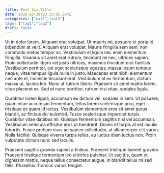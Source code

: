 ```yaml
---
title: Post Six Title
date: 2020-10-28T23:30:05.394Z
categories: ["cat1","cat2"]
tags: ["tag1","tag2"]
draft: false
---
```

Ut in dolor lorem. Aliquam erat volutpat. Ut mauris mi, posuere et porta id, bibendum at velit. Aliquam erat volutpat. Mauris fringilla sem sem, non commodo metus tempor ac. Vestibulum et ligula nec enim elementum fringilla. Vivamus sit amet erat rutrum, tincidunt mi nec, ultrices sapien. Proin sollicitudin libero vel justo ultrices, maximus tincidunt erat facilisis. Vestibulum porttitor, est eget scelerisque egestas, massa ipsum tempus neque, vitae tempus ligula nulla in justo. Maecenas erat nibh, elementum nec ante et, molestie tincidunt erat. Vestibulum at ex fermentum, dictum massa ut, lacinia leo. Nunc ut rutrum libero. Praesent sit amet mattis lorem, vitae placerat ex. Sed et nunc porttitor, rutrum nisi vitae, sodales ligula.

Curabitur lorem ligula, accumsan eu dictum vel, sodales in sem. Ut posuere, quam vitae accumsan fermentum, tellus lorem scelerisque arcu, eget tristique ex quam id lectus. Vestibulum elementum eros sit amet purus blandit, ac finibus dui euismod. Fusce scelerisque imperdiet turpis. Curabitur vitae dapibus mi. Quisque fermentum sagittis nisi vel accumsan. Vestibulum vehicula efficitur eros ut hendrerit. Donec et turpis at est iaculis lobortis. Fusce pretium risus ac sapien sollicitudin, at ullamcorper elit varius. Nulla facilisi. Quisque viverra turpis tellus, eu luctus diam luctus non. Proin vulputate dictum nunc sed iaculis.

Praesent sagittis gravida sapien a finibus. Praesent tristique laoreet gravida. Praesent tristique fermentum leo ultricies pulvinar. Ut sagittis, quam et dignissim mattis, neque tellus consectetur augue, in blandit tellus mi sed felis. Phasellus rhoncus varius feugiat.